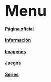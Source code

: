 <html>
<head>
<title>menu</title>
</head>

<body>
<font size="16"><b>Menu</b></font>
<a href="https://www.sonicthehedgehog.com/es/" target="ventana"> <h4>Página oficial</h4></a>
<a href="Sonicinformacion.html" target="ventana"> <h4>Información</h4></a>
<a href="Sonicimagenes.html" target="ventana"> <h4>Imagenes</h4></a>
<a href="Juegos.html" target="ventana"><h4>Juegos</h4></a>
<a href="Series.html" target="ventana"><h4>Series</h4></a>

</body>

</html>
